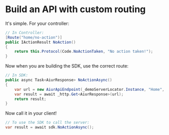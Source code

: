# Build an API with custom routing

It's simple. For your controller:

```csharp
// In Controller:
[Route("home/no-action")]
public IActionResult NoAction()
{
    return this.Protocol(Code.NoActionTaken, "No action taken!");
}
```

Now when you are building the SDK, use the correct route:

```csharp
// In SDK:
public async Task<AiurResponse> NoActionAsync()
{
    var url = new AiurApiEndpoint(_demoServerLocator.Instance, "Home", "no-action", new { });
    var result = await _http.Get<AiurResponse>(url);
    return result;
}
```

Now call it in your client!

```csharp
// To use the SDK to call the server:
var result = await sdk.NoActionAsync();
```

